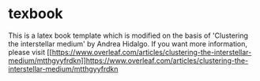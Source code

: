 # texbook
This is a latex book template which is modified on the basis of 'Clustering the interstellar medium' by Andrea Hidalgo. If you want more information, please visit [[https://www.overleaf.com/articles/clustering-the-interstellar-medium/mtthgyyfrdkn]]https://www.overleaf.com/articles/clustering-the-interstellar-medium/mtthgyyfrdkn
